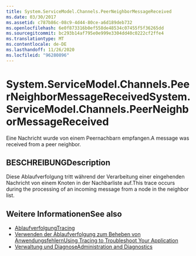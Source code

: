 ```yaml
---
title: System.ServiceModel.Channels.PeerNeighborMessageReceived
ms.date: 03/30/2017
ms.assetid: c787b86c-08c9-4d44-80ce-a6d189deb732
ms.openlocfilehash: 6e0f873316b0ef558de48534c07455f5f36265dd
ms.sourcegitcommit: bc293b14af795e0e999e3304dd40c0222cf2ffe4
ms.translationtype: MT
ms.contentlocale: de-DE
ms.lasthandoff: 11/26/2020
ms.locfileid: "96280896"
---
```

# <a name="systemservicemodelchannelspeerneighbormessagereceived"></a><span data-ttu-id="ce480-102">System.ServiceModel.Channels.PeerNeighborMessageReceived</span><span class="sxs-lookup"><span data-stu-id="ce480-102">System.ServiceModel.Channels.PeerNeighborMessageReceived</span></span>

<span data-ttu-id="ce480-103">Eine Nachricht wurde von einem Peernachbarn empfangen.</span><span class="sxs-lookup"><span data-stu-id="ce480-103">A message was received from a peer neighbor.</span></span>  
  
## <a name="description"></a><span data-ttu-id="ce480-104">BESCHREIBUNG</span><span class="sxs-lookup"><span data-stu-id="ce480-104">Description</span></span>  

 <span data-ttu-id="ce480-105">Diese Ablaufverfolgung tritt während der Verarbeitung einer eingehenden Nachricht von einem Knoten in der Nachbarliste auf.</span><span class="sxs-lookup"><span data-stu-id="ce480-105">This trace occurs during the processing of an incoming message from a node in the neighbor list.</span></span>  
  
## <a name="see-also"></a><span data-ttu-id="ce480-106">Weitere Informationen</span><span class="sxs-lookup"><span data-stu-id="ce480-106">See also</span></span>

- [<span data-ttu-id="ce480-107">Ablaufverfolgung</span><span class="sxs-lookup"><span data-stu-id="ce480-107">Tracing</span></span>](index.md)
- [<span data-ttu-id="ce480-108">Verwenden der Ablaufverfolgung zum Beheben von Anwendungsfehlern</span><span class="sxs-lookup"><span data-stu-id="ce480-108">Using Tracing to Troubleshoot Your Application</span></span>](using-tracing-to-troubleshoot-your-application.md)
- [<span data-ttu-id="ce480-109">Verwaltung und Diagnose</span><span class="sxs-lookup"><span data-stu-id="ce480-109">Administration and Diagnostics</span></span>](../index.md)
